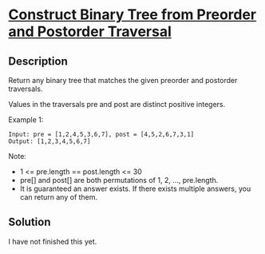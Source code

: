 # [Construct Binary Tree from Preorder and Postorder Traversal](https://leetcode.com/problems/construct-binary-tree-from-preorder-and-postorder-traversal/)

## Description

Return any binary tree that matches the given preorder and postorder traversals.

Values in the traversals pre and post are distinct positive integers.

Example 1:

    Input: pre = [1,2,4,5,3,6,7], post = [4,5,2,6,7,3,1]
    Output: [1,2,3,4,5,6,7]

Note:

- 1 <= pre.length == post.length <= 30
- pre[] and post[] are both permutations of 1, 2, ..., pre.length.
- It is guaranteed an answer exists. If there exists multiple answers, you can return any of them.

## Solution

I have not finished this yet.